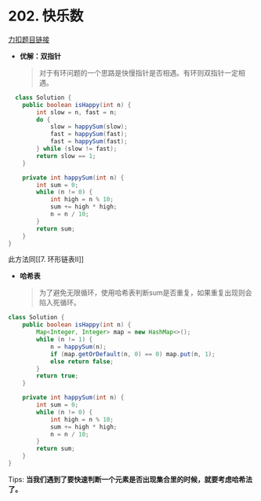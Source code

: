 # 202. 快乐数
[力扣题目链接](https://leetcode.cn/problems/happy-number/)
- **优解：双指针**
  >对于有环问题的一个思路是快慢指针是否相遇。有环则双指针一定相遇。
```java
  class Solution {
    public boolean isHappy(int n) {
        int slow = n, fast = n;
        do {
            slow = happySum(slow);
            fast = happySum(fast);
            fast = happySum(fast);
        } while (slow != fast);
        return slow == 1;
    }

    private int happySum(int n) {
        int sum = 0;
        while (n != 0) {
            int high = n % 10;
            sum += high * high;
            n = n / 10;
        }
        return sum;
    }
}
  ```
  此方法同[[7. 环形链表II]]
- **哈希表**
  >为了避免无限循环，使用哈希表判断sum是否重复，如果重复出现则会陷入死循环。
```java
class Solution {
    public boolean isHappy(int n) {
        Map<Integer, Integer> map = new HashMap<>();
        while (n != 1) {
            n = happySum(n);
            if (map.getOrDefault(n, 0) == 0) map.put(n, 1);
            else return false;
        }
        return true;
    }

    private int happySum(int n) {
        int sum = 0;
        while (n != 0) {
            int high = n % 10;
            sum += high * high;
            n = n / 10;
        }
        return sum;
    }
}
```

Tips: **当我们遇到了要快速判断一个元素是否出现集合里的时候，就要考虑哈希法了。**
